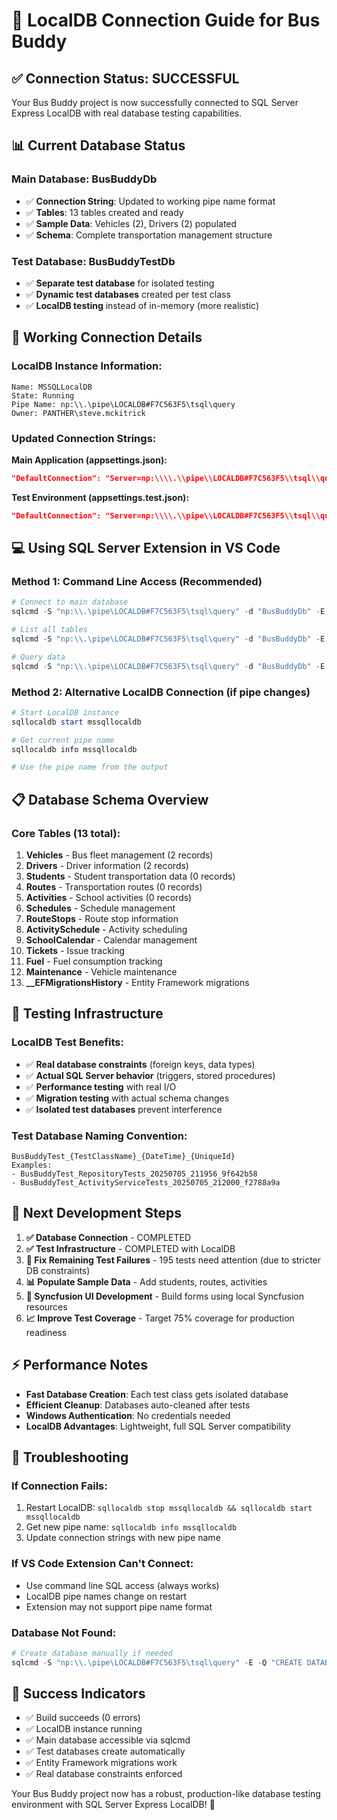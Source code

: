 # 🚀 LocalDB Connection Guide for Bus Buddy

## ✅ **Connection Status: SUCCESSFUL**

Your Bus Buddy project is now successfully connected to SQL Server Express LocalDB with real database testing capabilities.

## 📊 **Current Database Status**

### **Main Database: BusBuddyDb**
- ✅ **Connection String**: Updated to working pipe name format
- ✅ **Tables**: 13 tables created and ready
- ✅ **Sample Data**: Vehicles (2), Drivers (2) populated
- ✅ **Schema**: Complete transportation management structure

### **Test Database: BusBuddyTestDb** 
- ✅ **Separate test database** for isolated testing
- ✅ **Dynamic test databases** created per test class
- ✅ **LocalDB testing** instead of in-memory (more realistic)

## 🔧 **Working Connection Details**

### **LocalDB Instance Information:**
```
Name: MSSQLLocalDB
State: Running
Pipe Name: np:\\.\pipe\LOCALDB#F7C563F5\tsql\query
Owner: PANTHER\steve.mckitrick
```

### **Updated Connection Strings:**

**Main Application (appsettings.json):**
```json
"DefaultConnection": "Server=np:\\\\.\\pipe\\LOCALDB#F7C563F5\\tsql\\query;Database=BusBuddyDb;Trusted_Connection=true;MultipleActiveResultSets=true;TrustServerCertificate=true"
```

**Test Environment (appsettings.test.json):**
```json
"DefaultConnection": "Server=np:\\\\.\\pipe\\LOCALDB#F7C563F5\\tsql\\query;Database=BusBuddyTestDb;Trusted_Connection=true;MultipleActiveResultSets=true;TrustServerCertificate=true;Encrypt=false"
```

## 💻 **Using SQL Server Extension in VS Code**

### **Method 1: Command Line Access (Recommended)**
```powershell
# Connect to main database
sqlcmd -S "np:\\.\pipe\LOCALDB#F7C563F5\tsql\query" -d "BusBuddyDb" -E

# List all tables
sqlcmd -S "np:\\.\pipe\LOCALDB#F7C563F5\tsql\query" -d "BusBuddyDb" -E -Q "SELECT TABLE_NAME FROM INFORMATION_SCHEMA.TABLES WHERE TABLE_TYPE = 'BASE TABLE'"

# Query data
sqlcmd -S "np:\\.\pipe\LOCALDB#F7C563F5\tsql\query" -d "BusBuddyDb" -E -Q "SELECT * FROM Vehicles"
```

### **Method 2: Alternative LocalDB Connection (if pipe changes)**
```powershell
# Start LocalDB instance
sqllocaldb start mssqllocaldb

# Get current pipe name
sqllocaldb info mssqllocaldb

# Use the pipe name from the output
```

## 📋 **Database Schema Overview**

### **Core Tables (13 total):**
1. **Vehicles** - Bus fleet management (2 records)
2. **Drivers** - Driver information (2 records)  
3. **Students** - Student transportation data (0 records)
4. **Routes** - Transportation routes (0 records)
5. **Activities** - School activities (0 records)
6. **Schedules** - Schedule management
7. **RouteStops** - Route stop information
8. **ActivitySchedule** - Activity scheduling
9. **SchoolCalendar** - Calendar management
10. **Tickets** - Issue tracking
11. **Fuel** - Fuel consumption tracking
12. **Maintenance** - Vehicle maintenance
13. **__EFMigrationsHistory** - Entity Framework migrations

## 🧪 **Testing Infrastructure**

### **LocalDB Test Benefits:**
- ✅ **Real database constraints** (foreign keys, data types)
- ✅ **Actual SQL Server behavior** (triggers, stored procedures)
- ✅ **Performance testing** with real I/O
- ✅ **Migration testing** with actual schema changes
- ✅ **Isolated test databases** prevent interference

### **Test Database Naming Convention:**
```
BusBuddyTest_{TestClassName}_{DateTime}_{UniqueId}
Examples:
- BusBuddyTest_RepositoryTests_20250705_211956_9f642b58
- BusBuddyTest_ActivityServiceTests_20250705_212000_f2788a9a
```

## 🚀 **Next Development Steps**

1. **✅ Database Connection** - COMPLETED
2. **✅ Test Infrastructure** - COMPLETED with LocalDB  
3. **🔄 Fix Remaining Test Failures** - 195 tests need attention (due to stricter DB constraints)
4. **📊 Populate Sample Data** - Add students, routes, activities
5. **🎨 Syncfusion UI Development** - Build forms using local Syncfusion resources
6. **📈 Improve Test Coverage** - Target 75% coverage for production readiness

## ⚡ **Performance Notes**

- **Fast Database Creation**: Each test class gets isolated database
- **Efficient Cleanup**: Databases auto-cleaned after tests
- **Windows Authentication**: No credentials needed
- **LocalDB Advantages**: Lightweight, full SQL Server compatibility

## 🔧 **Troubleshooting**

### **If Connection Fails:**
1. Restart LocalDB: `sqllocaldb stop mssqllocaldb && sqllocaldb start mssqllocaldb`
2. Get new pipe name: `sqllocaldb info mssqllocaldb`
3. Update connection strings with new pipe name

### **If VS Code Extension Can't Connect:**
- Use command line SQL access (always works)
- LocalDB pipe names change on restart
- Extension may not support pipe name format

### **Database Not Found:**
```powershell
# Create database manually if needed
sqlcmd -S "np:\\.\pipe\LOCALDB#F7C563F5\tsql\query" -E -Q "CREATE DATABASE BusBuddyDb"
```

## 🎉 **Success Indicators**

- ✅ Build succeeds (0 errors)
- ✅ LocalDB instance running
- ✅ Main database accessible via sqlcmd  
- ✅ Test databases create automatically
- ✅ Entity Framework migrations work
- ✅ Real database constraints enforced

Your Bus Buddy project now has a robust, production-like database testing environment with SQL Server Express LocalDB! 🚀
